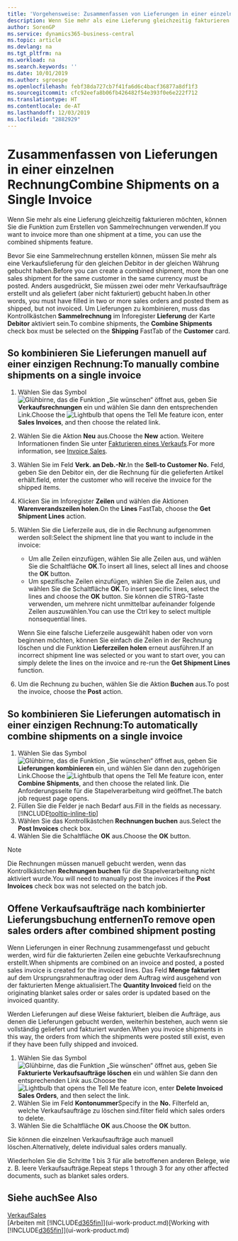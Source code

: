 ```yaml
---
title: 'Vorgehensweise: Zusammenfassen von Lieferungen in einer einzelnen Rechnung | Microsoft Docs'
description: Wenn Sie mehr als eine Lieferung gleichzeitig fakturieren möchten, können Sie die Funktion zum Erstellen von Sammelrechnungen verwenden.
author: SorenGP
ms.service: dynamics365-business-central
ms.topic: article
ms.devlang: na
ms.tgt_pltfrm: na
ms.workload: na
ms.search.keywords: ''
ms.date: 10/01/2019
ms.author: sgroespe
ms.openlocfilehash: febf38da727cb7f41fa6d6c4bacf36877a8df1f3
ms.sourcegitcommit: cfc92eefa8b06fb426482f54e393f0e6e222f712
ms.translationtype: HT
ms.contentlocale: de-AT
ms.lasthandoff: 12/03/2019
ms.locfileid: "2882929"
---
```

# <a name="combine-shipments-on-a-single-invoice"></a><span data-ttu-id="99fcf-103">Zusammenfassen von Lieferungen in einer einzelnen Rechnung</span><span class="sxs-lookup"><span data-stu-id="99fcf-103">Combine Shipments on a Single Invoice</span></span>
<span data-ttu-id="99fcf-104">Wenn Sie mehr als eine Lieferung gleichzeitig fakturieren möchten, können Sie die Funktion zum Erstellen von Sammelrechnungen verwenden.</span><span class="sxs-lookup"><span data-stu-id="99fcf-104">If you want to invoice more than one shipment at a time, you can use the combined shipments feature.</span></span>  

 <span data-ttu-id="99fcf-105">Bevor Sie eine Sammelrechnung erstellen können, müssen Sie mehr als eine Verkaufslieferung für den gleichen Debitor in der gleichen Währung gebucht haben.</span><span class="sxs-lookup"><span data-stu-id="99fcf-105">Before you can create a combined shipment, more than one sales shipment for the same customer in the same currency must be posted.</span></span> <span data-ttu-id="99fcf-106">Anders ausgedrückt, Sie müssen zwei oder mehr Verkaufsaufträge erstellt und als geliefert (aber nicht fakturiert) gebucht haben.</span><span class="sxs-lookup"><span data-stu-id="99fcf-106">In other words, you must have filled in two or more sales orders and posted them as shipped, but not invoiced.</span></span> <span data-ttu-id="99fcf-107">Um Lieferungen zu kombinieren, muss das Kontrollkästchen **Sammelrechnung** im Inforegister **Lieferung** der Karte **Debitor** aktiviert sein.</span><span class="sxs-lookup"><span data-stu-id="99fcf-107">To combine shipments, the **Combine Shipments** check box must be selected on the **Shipping** FastTab of the **Customer** card.</span></span>  

## <a name="to-manually-combine-shipments-on-a-single-invoice"></a><span data-ttu-id="99fcf-108">So kombinieren Sie Lieferungen manuell auf einer einzigen Rechnung:</span><span class="sxs-lookup"><span data-stu-id="99fcf-108">To manually combine shipments on a single invoice</span></span>  
1. <span data-ttu-id="99fcf-109">Wählen Sie das Symbol ![Glühbirne, das die Funktion „Sie wünschen“ öffnet](media/ui-search/search_small.png "Tell Me-Funktion") aus, geben Sie **Verkaufsrechnungen** ein und wählen Sie dann den entsprechenden Link.</span><span class="sxs-lookup"><span data-stu-id="99fcf-109">Choose the ![Lightbulb that opens the Tell Me feature](media/ui-search/search_small.png "Tell me what you want to do") icon, enter **Sales Invoices**, and then choose the related link.</span></span>  
2. <span data-ttu-id="99fcf-110">Wählen Sie die Aktion **Neu** aus.</span><span class="sxs-lookup"><span data-stu-id="99fcf-110">Choose the **New** action.</span></span> <span data-ttu-id="99fcf-111">Weitere Informationen finden Sie unter [Fakturieren eines Verkaufs](sales-how-invoice-sales.md).</span><span class="sxs-lookup"><span data-stu-id="99fcf-111">For more information, see [Invoice Sales](sales-how-invoice-sales.md).</span></span>
3. <span data-ttu-id="99fcf-112">Wählen Sie im Feld **Verk. an Deb.-Nr.**</span><span class="sxs-lookup"><span data-stu-id="99fcf-112">In the **Sell-to Customer No.**</span></span> <span data-ttu-id="99fcf-113">Feld, geben Sie den Debitor ein, der die Rechnung für die gelieferten Artikel erhält.</span><span class="sxs-lookup"><span data-stu-id="99fcf-113">field, enter the customer who will receive the invoice for the shipped items.</span></span>  
4. <span data-ttu-id="99fcf-114">Klicken Sie im Inforegister **Zeilen** und wählen die  Aktionen **Warenverandszeilen holen**.</span><span class="sxs-lookup"><span data-stu-id="99fcf-114">On the **Lines** FastTab, choose the **Get Shipment Lines** action.</span></span>  
5. <span data-ttu-id="99fcf-115">Wählen Sie die Lieferzeile aus, die in die Rechnung aufgenommen werden soll:</span><span class="sxs-lookup"><span data-stu-id="99fcf-115">Select the shipment line that you want to include in the invoice:</span></span>  

    - <span data-ttu-id="99fcf-116">Um alle Zeilen einzufügen, wählen Sie alle Zeilen aus, und wählen Sie die Schaltfläche **OK**.</span><span class="sxs-lookup"><span data-stu-id="99fcf-116">To insert all lines, select all lines and choose the **OK** button.</span></span>  
    - <span data-ttu-id="99fcf-117">Um spezifische Zeilen einzufügen, wählen Sie die Zeilen aus, und wählen Sie die Schaltfläche **OK**.</span><span class="sxs-lookup"><span data-stu-id="99fcf-117">To insert specific lines, select the lines and choose the **OK** button.</span></span> <span data-ttu-id="99fcf-118">Sie können die STRG-Taste verwenden, um mehrere nicht unmittelbar aufeinander folgende Zeilen auszuwählen.</span><span class="sxs-lookup"><span data-stu-id="99fcf-118">You can use the Ctrl key to select multiple nonsequential lines.</span></span>  

    <span data-ttu-id="99fcf-119">Wenn Sie eine falsche Lieferzeile ausgewählt haben oder von vorn beginnen möchten, können Sie einfach die Zeilen in der Rechnung löschen und die Funktion **Lieferzeilen holen** erneut ausführen.</span><span class="sxs-lookup"><span data-stu-id="99fcf-119">If an incorrect shipment line was selected or you want to start over, you can simply delete the lines on the invoice and re-run the **Get Shipment Lines** function.</span></span>  
7. <span data-ttu-id="99fcf-120">Um die Rechnung zu buchen, wählen Sie die Aktion **Buchen** aus.</span><span class="sxs-lookup"><span data-stu-id="99fcf-120">To post the invoice, choose the **Post** action.</span></span>  

## <a name="to-automatically-combine-shipments-on-a-single-invoice"></a><span data-ttu-id="99fcf-121">So kombinieren Sie Lieferungen automatisch in einer einzigen Rechnung:</span><span class="sxs-lookup"><span data-stu-id="99fcf-121">To automatically combine shipments on a single invoice</span></span>  
1. <span data-ttu-id="99fcf-122">Wählen Sie das Symbol ![Glühbirne, das die Funktion „Sie wünschen“ öffnet](media/ui-search/search_small.png "Tell Me-Funktion") aus, geben Sie **Lieferungen kombinieren** ein, und wählen Sie dann den zugehörigen Link.</span><span class="sxs-lookup"><span data-stu-id="99fcf-122">Choose the ![Lightbulb that opens the Tell Me feature](media/ui-search/search_small.png "Tell me what you want to do") icon, enter **Combine Shipments**, and then choose the related link.</span></span> <span data-ttu-id="99fcf-123">Die Anforderungsseite für die Stapelverarbeitung wird geöffnet.</span><span class="sxs-lookup"><span data-stu-id="99fcf-123">The batch job request page opens.</span></span>  
2. <span data-ttu-id="99fcf-124">Füllen Sie die Felder je nach Bedarf aus.</span><span class="sxs-lookup"><span data-stu-id="99fcf-124">Fill in the fields as necessary.</span></span> [!INCLUDE[tooltip-inline-tip](includes/tooltip-inline-tip_md.md)]
3. <span data-ttu-id="99fcf-125">Wählen Sie das Kontrollkästchen **Rechnungen buchen** aus.</span><span class="sxs-lookup"><span data-stu-id="99fcf-125">Select the **Post Invoices** check box.</span></span>  
4.  <span data-ttu-id="99fcf-126">Wählen Sie die Schaltfläche **OK** aus.</span><span class="sxs-lookup"><span data-stu-id="99fcf-126">Choose the **OK** button.</span></span>  

> [!NOTE]  
>  <span data-ttu-id="99fcf-127">Die Rechnungen müssen manuell gebucht werden, wenn das Kontrollkästchen **Rechnungen buchen** für die Stapelverarbeitung nicht aktiviert wurde.</span><span class="sxs-lookup"><span data-stu-id="99fcf-127">You will need to manually post the invoices if the **Post Invoices** check box was not selected on the batch job.</span></span>  

## <a name="to-remove-open-sales-orders-after-combined-shipment-posting"></a><span data-ttu-id="99fcf-128">Offene Verkaufsaufträge nach kombinierter Lieferungsbuchung entfernen</span><span class="sxs-lookup"><span data-stu-id="99fcf-128">To remove open sales orders after combined shipment posting</span></span> 
<span data-ttu-id="99fcf-129">Wenn Lieferungen in einer Rechnung zusammengefasst und gebucht werden, wird für die fakturierten Zeilen eine gebuchte Verkaufsrechnung erstellt.</span><span class="sxs-lookup"><span data-stu-id="99fcf-129">When shipments are combined on an invoice and posted, a posted sales invoice is created for the invoiced lines.</span></span> <span data-ttu-id="99fcf-130">Das Feld **Menge fakturiert** auf dem Ursprungsrahmenauftrag oder dem Auftrag wird ausgehend von der fakturierten Menge aktualisiert.</span><span class="sxs-lookup"><span data-stu-id="99fcf-130">The **Quantity Invoiced** field on the originating blanket sales order or sales order is updated based on the invoiced quantity.</span></span>  

<span data-ttu-id="99fcf-131">Werden Lieferungen auf diese Weise fakturiert, bleiben die Aufträge, aus denen die Lieferungen gebucht werden, weiterhin bestehen, auch wenn sie vollständig geliefert und fakturiert wurden.</span><span class="sxs-lookup"><span data-stu-id="99fcf-131">When you invoice shipments in this way, the orders from which the shipments were posted still exist, even if they have been fully shipped and invoiced.</span></span>   

1. <span data-ttu-id="99fcf-132">Wählen Sie das Symbol ![Glühbirne, das die Funktion „Sie wünschen“ öffnet](media/ui-search/search_small.png "Tell Me-Funktion") aus, geben Sie **Fakturierte Verkaufsaufträge löschen** ein und wählen Sie dann den entsprechenden Link aus.</span><span class="sxs-lookup"><span data-stu-id="99fcf-132">Choose the ![Lightbulb that opens the Tell Me feature](media/ui-search/search_small.png "Tell me what you want to do") icon, enter **Delete Invoiced Sales Orders**, and then select the link.</span></span>  
2. <span data-ttu-id="99fcf-133">Wählen Sie im Feld **Kontonummer**</span><span class="sxs-lookup"><span data-stu-id="99fcf-133">Specify in the **No.**</span></span> <span data-ttu-id="99fcf-134">Filterfeld an, welche Verkaufsaufträge zu löschen sind.</span><span class="sxs-lookup"><span data-stu-id="99fcf-134">filter field which sales orders to delete.</span></span>  
3. <span data-ttu-id="99fcf-135">Wählen Sie die Schaltfläche **OK** aus.</span><span class="sxs-lookup"><span data-stu-id="99fcf-135">Choose the **OK** button.</span></span>  

<span data-ttu-id="99fcf-136">Sie können die einzelnen Verkaufsaufträge auch manuell löschen.</span><span class="sxs-lookup"><span data-stu-id="99fcf-136">Alternatively, delete individual sales orders manually.</span></span>  

<span data-ttu-id="99fcf-137">Wiederholen Sie die Schritte 1 bis 3 für alle betroffenen anderen Belege, wie z. B. leere Verkaufsaufträge.</span><span class="sxs-lookup"><span data-stu-id="99fcf-137">Repeat steps 1 through 3 for any other affected documents, such as blanket sales orders.</span></span>

## <a name="see-also"></a><span data-ttu-id="99fcf-138">Siehe auch</span><span class="sxs-lookup"><span data-stu-id="99fcf-138">See Also</span></span>  
[<span data-ttu-id="99fcf-139">Verkauf</span><span class="sxs-lookup"><span data-stu-id="99fcf-139">Sales</span></span>](sales-manage-sales.md)  
<span data-ttu-id="99fcf-140">[Arbeiten mit [!INCLUDE[d365fin](includes/d365fin_md.md)]](ui-work-product.md)</span><span class="sxs-lookup"><span data-stu-id="99fcf-140">[Working with [!INCLUDE[d365fin](includes/d365fin_md.md)]](ui-work-product.md)</span></span>
